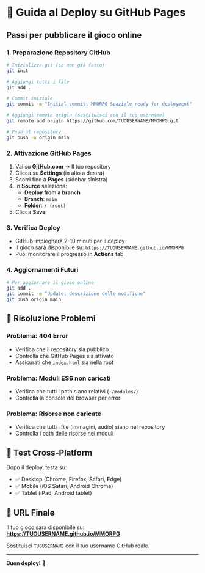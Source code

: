 # 🚀 Guida al Deploy su GitHub Pages

## Passi per pubblicare il gioco online

### 1. Preparazione Repository GitHub

```bash
# Inizializza git (se non già fatto)
git init

# Aggiungi tutti i file
git add .

# Commit iniziale
git commit -m "Initial commit: MMORPG Spaziale ready for deployment"

# Aggiungi remote origin (sostituisci con il tuo username)
git remote add origin https://github.com/TUOUSERNAME/MMORPG.git

# Push al repository
git push -u origin main
```

### 2. Attivazione GitHub Pages

1. Vai su **GitHub.com** → Il tuo repository
2. Clicca su **Settings** (in alto a destra)
3. Scorri fino a **Pages** (sidebar sinistra)
4. In **Source** seleziona:
   - **Deploy from a branch**
   - **Branch**: `main`
   - **Folder**: `/ (root)`
5. Clicca **Save**

### 3. Verifica Deploy

- GitHub impiegherà 2-10 minuti per il deploy
- Il gioco sarà disponibile su: `https://TUOUSERNAME.github.io/MMORPG`
- Puoi monitorare il progresso in **Actions** tab

### 4. Aggiornamenti Futuri

```bash
# Per aggiornare il gioco online
git add .
git commit -m "Update: descrizione delle modifiche"
git push origin main
```

## 🔧 Risoluzione Problemi

### Problema: 404 Error
- Verifica che il repository sia pubblico
- Controlla che GitHub Pages sia attivato
- Assicurati che `index.html` sia nella root

### Problema: Moduli ES6 non caricati
- Verifica che tutti i path siano relativi (`./modules/`)
- Controlla la console del browser per errori

### Problema: Risorse non caricate
- Verifica che tutti i file (immagini, audio) siano nel repository
- Controlla i path delle risorse nei moduli

## 📱 Test Cross-Platform

Dopo il deploy, testa su:
- ✅ Desktop (Chrome, Firefox, Safari, Edge)
- ✅ Mobile (iOS Safari, Android Chrome)
- ✅ Tablet (iPad, Android tablet)

## 🎯 URL Finale

Il tuo gioco sarà disponibile su:
**https://TUOUSERNAME.github.io/MMORPG**

Sostituisci `TUOUSERNAME` con il tuo username GitHub reale.

---

**Buon deploy! 🚀**
